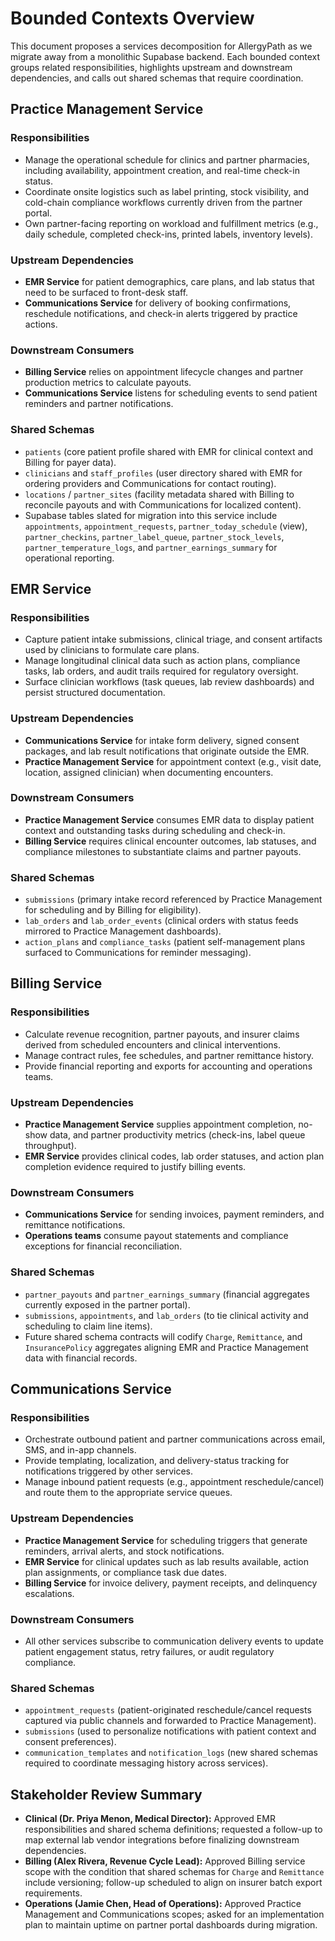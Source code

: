 # Bounded Contexts Overview

This document proposes a services decomposition for AllergyPath as we migrate away from a monolithic Supabase backend. Each bounded context groups related responsibilities, highlights upstream and downstream dependencies, and calls out shared schemas that require coordination.

## Practice Management Service

### Responsibilities
- Manage the operational schedule for clinics and partner pharmacies, including availability, appointment creation, and real-time check-in status.
- Coordinate onsite logistics such as label printing, stock visibility, and cold-chain compliance workflows currently driven from the partner portal.
- Own partner-facing reporting on workload and fulfillment metrics (e.g., daily schedule, completed check-ins, printed labels, inventory levels).

### Upstream Dependencies
- **EMR Service** for patient demographics, care plans, and lab status that need to be surfaced to front-desk staff.
- **Communications Service** for delivery of booking confirmations, reschedule notifications, and check-in alerts triggered by practice actions.

### Downstream Consumers
- **Billing Service** relies on appointment lifecycle changes and partner production metrics to calculate payouts.
- **Communications Service** listens for scheduling events to send patient reminders and partner notifications.

### Shared Schemas
- `patients` (core patient profile shared with EMR for clinical context and Billing for payer data).
- `clinicians` and `staff_profiles` (user directory shared with EMR for ordering providers and Communications for contact routing).
- `locations` / `partner_sites` (facility metadata shared with Billing to reconcile payouts and with Communications for localized content).
- Supabase tables slated for migration into this service include `appointments`, `appointment_requests`, `partner_today_schedule` (view), `partner_checkins`, `partner_label_queue`, `partner_stock_levels`, `partner_temperature_logs`, and `partner_earnings_summary` for operational reporting.

## EMR Service

### Responsibilities
- Capture patient intake submissions, clinical triage, and consent artifacts used by clinicians to formulate care plans.
- Manage longitudinal clinical data such as action plans, compliance tasks, lab orders, and audit trails required for regulatory oversight.
- Surface clinician workflows (task queues, lab review dashboards) and persist structured documentation.

### Upstream Dependencies
- **Communications Service** for intake form delivery, signed consent packages, and lab result notifications that originate outside the EMR.
- **Practice Management Service** for appointment context (e.g., visit date, location, assigned clinician) when documenting encounters.

### Downstream Consumers
- **Practice Management Service** consumes EMR data to display patient context and outstanding tasks during scheduling and check-in.
- **Billing Service** requires clinical encounter outcomes, lab statuses, and compliance milestones to substantiate claims and partner payouts.

### Shared Schemas
- `submissions` (primary intake record referenced by Practice Management for scheduling and by Billing for eligibility).
- `lab_orders` and `lab_order_events` (clinical orders with status feeds mirrored to Practice Management dashboards).
- `action_plans` and `compliance_tasks` (patient self-management plans surfaced to Communications for reminder messaging).

## Billing Service

### Responsibilities
- Calculate revenue recognition, partner payouts, and insurer claims derived from scheduled encounters and clinical interventions.
- Manage contract rules, fee schedules, and partner remittance history.
- Provide financial reporting and exports for accounting and operations teams.

### Upstream Dependencies
- **Practice Management Service** supplies appointment completion, no-show data, and partner productivity metrics (check-ins, label queue throughput).
- **EMR Service** provides clinical codes, lab order statuses, and action plan completion evidence required to justify billing events.

### Downstream Consumers
- **Communications Service** for sending invoices, payment reminders, and remittance notifications.
- **Operations teams** consume payout statements and compliance exceptions for financial reconciliation.

### Shared Schemas
- `partner_payouts` and `partner_earnings_summary` (financial aggregates currently exposed in the partner portal).
- `submissions`, `appointments`, and `lab_orders` (to tie clinical activity and scheduling to claim line items).
- Future shared schema contracts will codify `Charge`, `Remittance`, and `InsurancePolicy` aggregates aligning EMR and Practice Management data with financial records.

## Communications Service

### Responsibilities
- Orchestrate outbound patient and partner communications across email, SMS, and in-app channels.
- Provide templating, localization, and delivery-status tracking for notifications triggered by other services.
- Manage inbound patient requests (e.g., appointment reschedule/cancel) and route them to the appropriate service queues.

### Upstream Dependencies
- **Practice Management Service** for scheduling triggers that generate reminders, arrival alerts, and stock notifications.
- **EMR Service** for clinical updates such as lab results available, action plan assignments, or compliance task due dates.
- **Billing Service** for invoice delivery, payment receipts, and delinquency escalations.

### Downstream Consumers
- All other services subscribe to communication delivery events to update patient engagement status, retry failures, or audit regulatory compliance.

### Shared Schemas
- `appointment_requests` (patient-originated reschedule/cancel requests captured via public channels and forwarded to Practice Management).
- `submissions` (used to personalize notifications with patient context and consent preferences).
- `communication_templates` and `notification_logs` (new shared schemas required to coordinate messaging history across services).

## Stakeholder Review Summary
- **Clinical (Dr. Priya Menon, Medical Director):** Approved EMR responsibilities and shared schema definitions; requested a follow-up to map external lab vendor integrations before finalizing downstream dependencies.
- **Billing (Alex Rivera, Revenue Cycle Lead):** Approved Billing service scope with the condition that shared schemas for `Charge` and `Remittance` include versioning; follow-up scheduled to align on insurer batch export requirements.
- **Operations (Jamie Chen, Head of Operations):** Approved Practice Management and Communications scopes; asked for an implementation plan to maintain uptime on partner portal dashboards during migration.
